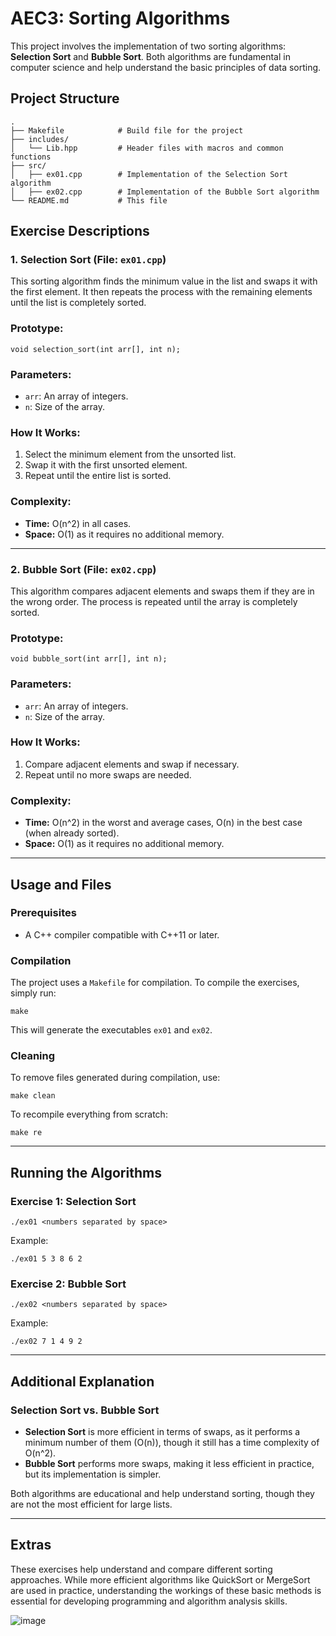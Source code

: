 # AEC3: Sorting Algorithms

This project involves the implementation of two sorting algorithms: **Selection Sort** and **Bubble Sort**. Both algorithms are fundamental in computer science and help understand the basic principles of data sorting.

## Project Structure

```
.
├── Makefile            # Build file for the project
├── includes/
│   └── Lib.hpp         # Header files with macros and common functions
├── src/
│   ├── ex01.cpp        # Implementation of the Selection Sort algorithm
│   ├── ex02.cpp        # Implementation of the Bubble Sort algorithm
└── README.md           # This file
```

## Exercise Descriptions

### **1. Selection Sort (File: `ex01.cpp`)**

This sorting algorithm finds the minimum value in the list and swaps it with the first element. It then repeats the process with the remaining elements until the list is completely sorted.

### **Prototype:**

```
void selection_sort(int arr[], int n);
```

### **Parameters:**

- `arr`: An array of integers.
- `n`: Size of the array.

### **How It Works:**

1. Select the minimum element from the unsorted list.
2. Swap it with the first unsorted element.
3. Repeat until the entire list is sorted.

### **Complexity:**

- **Time:** O(n^2) in all cases.
- **Space:** O(1) as it requires no additional memory.

---

### **2. Bubble Sort (File: `ex02.cpp`)**

This algorithm compares adjacent elements and swaps them if they are in the wrong order. The process is repeated until the array is completely sorted.

### **Prototype:**

```
void bubble_sort(int arr[], int n);
```

### **Parameters:**

- `arr`: An array of integers.
- `n`: Size of the array.

### **How It Works:**

1. Compare adjacent elements and swap if necessary.
2. Repeat until no more swaps are needed.

### **Complexity:**

- **Time:** O(n^2) in the worst and average cases, O(n) in the best case (when already sorted).
- **Space:** O(1) as it requires no additional memory.

---

## Usage and Files

### **Prerequisites**

- A C++ compiler compatible with C++11 or later.

### **Compilation**

The project uses a `Makefile` for compilation. To compile the exercises, simply run:

```
make
```

This will generate the executables `ex01` and `ex02`.

### **Cleaning**

To remove files generated during compilation, use:

```
make clean
```

To recompile everything from scratch:

```
make re
```

---

## **Running the Algorithms**

### **Exercise 1: Selection Sort**

```
./ex01 <numbers separated by space>
```

Example:

```
./ex01 5 3 8 6 2
```

### **Exercise 2: Bubble Sort**

```
./ex02 <numbers separated by space>
```

Example:

```
./ex02 7 1 4 9 2
```

---

## **Additional Explanation**

### **Selection Sort vs. Bubble Sort**

- **Selection Sort** is more efficient in terms of swaps, as it performs a minimum number of them (O(n)), though it still has a time complexity of O(n^2).
- **Bubble Sort** performs more swaps, making it less efficient in practice, but its implementation is simpler.

Both algorithms are educational and help understand sorting, though they are not the most efficient for large lists.

---

## **Extras**

These exercises help understand and compare different sorting approaches. While more efficient algorithms like QuickSort or MergeSort are used in practice, understanding the workings of these basic methods is essential for developing programming and algorithm analysis skills.

![image](https://github.com/user-attachments/assets/a8443dae-b7f1-43eb-87a8-1d67c5e69409)
